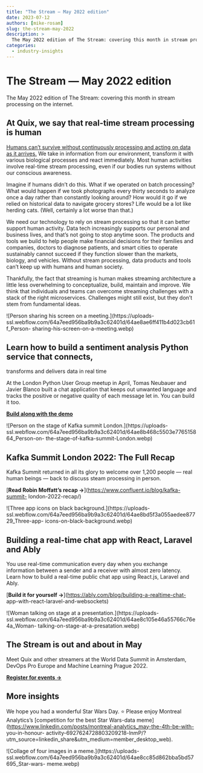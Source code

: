 ```yaml
---
title: "The Stream — May 2022 edition"
date: 2023-07-12
authors: [mike-rosam]
slug: the-stream-may-2022
description: >
  The May 2022 edition of The Stream: covering this month in stream processing on the internet.
categories:
  - industry-insights
---
```


# The Stream — May 2022 edition

The May 2022 edition of The Stream: covering this month in stream processing on the internet.

<!-- more -->

## At Quix, we say that real-time stream processing is human

[Humans can’t survive without continuously processing and acting on data as it
arrives.](/blog/history-streaming-real-time-data) We take in information from
our environment, transform it with various biological processes and react
immediately. Most human activities involve real-time stream processing, even
if our bodies run systems without our conscious awareness.

Imagine if humans didn’t do this. What if we operated on batch processing?
What would happen if we took photographs every thirty seconds to analyze once
a day rather than constantly looking around? How would it go if we relied on
historical data to navigate grocery stores? Life would be a lot like herding
cats. (Well, certainly a lot worse than that.)

We need our technology to rely on stream processing so that it can better
support human activity. Data tech increasingly supports our personal and
business lives, and that’s not going to stop anytime soon. The products and
tools we build to help people make financial decisions for their families and
companies, doctors to diagnose patients, and smart cities to operate
sustainably cannot succeed if they function slower than the markets, biology,
and vehicles. Without stream processing, data products and tools can’t keep up
with humans and human society.

Thankfully, the fact that streaming is human makes streaming architecture a
little less overwhelming to conceptualize, build, maintain and improve. We
think that individuals and teams can overcome streaming challenges with a
stack of the right microservices. Challenges might still exist, but they don’t
stem from fundamental ideas.  

![Person sharing his screen on a meeting.](https://uploads-
ssl.webflow.com/64a7eed956ba9b9a3c62401d/64ae8ae6ff411b4d023cb61f_Person-
sharing-his-screen-on-a-meeting.webp)

## Learn how to build a sentiment analysis Python service that connects,
transforms and delivers data in real time

At the London Python User Group meetup in April, Tomas Neubauer and Javier
Blanco built a chat application that keeps out unwanted language and tracks
the positive or negative quality of each message let in. You can build it too.

[**Build along with the demo**](https://www.youtube.com/watch?v=aybpec6I1ZE)

![Person on the stage of Kafka summit London.](https://uploads-
ssl.webflow.com/64a7eed956ba9b9a3c62401d/64ae8b468c5503e776515864_Person-on-
the-stage-of-kafka-summit-London.webp)

## Kafka Summit London 2022: The Full Recap

Kafka Summit returned in all its glory to welcome over 1,200 people — real
human beings — back to discuss steam processing in person.

[**Read Robin Moffatt’s recap →**](https://www.confluent.io/blog/kafka-summit-
london-2022-recap/)

![Three app icons on black background.](https://uploads-
ssl.webflow.com/64a7eed956ba9b9a3c62401d/64ae8bd5f3a055aedee87729_Three-app-
icons-on-black-background.webp)

## Building a real-time chat app with React, Laravel and Ably

You use real-time communication every day when you exchange information
between a sender and a receiver with almost zero latency. Learn how to build a
real-time public chat app using React.js, Laravel and Ably.

[**Build it for yourself →**](https://ably.com/blog/building-a-realtime-chat-
app-with-react-laravel-and-websockets)

![Woman talking on stage at a presentation.](https://uploads-
ssl.webflow.com/64a7eed956ba9b9a3c62401d/64ae8c105e46a55766c76e4a_Woman-
talking-on-stage-at-a-presatation.webp)

## The Stream is out and about in May

Meet Quix and other streamers at the World Data Summit in Amsterdam, DevOps
Pro Europe and Machine Learning Prague 2022.

[**Register for events →**](/community)

## More insights

We hope you had a wonderful Star Wars Day. ⭐ Please enjoy Montreal Analytics’s
[competition for the best Star Wars-data
meme](https://www.linkedin.com/posts/montreal-analytics_may-the-4th-be-with-
you-in-honour-
activity-6927624728803209218-lnmP/?utm_source=linkedin_share&utm_medium=member_desktop_web).  

![Collage of four images in a meme.](https://uploads-
ssl.webflow.com/64a7eed956ba9b9a3c62401d/64ae8cc85d862bba5bd57695_Star-wars-
meme.webp)





